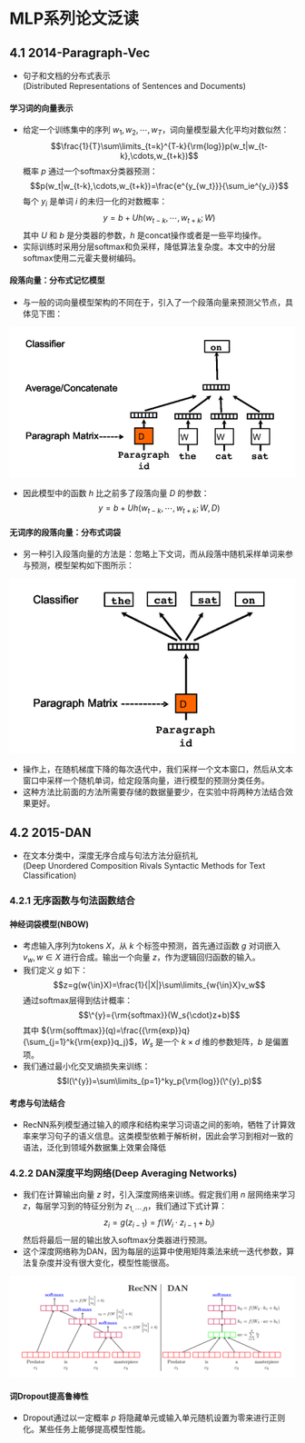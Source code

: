 # MLP系列论文泛读
## 4.1 2014-Paragraph-Vec
- 句子和文档的分布式表示</br>
(Distributed Representations of Sentences and Documents)

#### 学习词的向量表示
- 给定一个训练集中的序列 $w_1,w_2,\cdots,w_T$，词向量模型最大化平均对数似然：
$$\frac{1}{T}\sum\limits_{t=k}^{T-k}{\rm{log}}p(w_t|w_{t-k},\cdots,w_{t+k})$$
概率 $p$ 通过一个softmax分类器预测：
$$p(w_t|w_{t-k},\cdots,w_{t+k})=\frac{e^{y_{w_t}}}{\sum_ie^{y_i}}$$
每个 $y_i$ 是单词 $i$ 的未归一化的对数概率：
$$y=b+Uh(w_{t-k},\cdots,w_{t+k};W)$$
其中 $U$ 和 $b$ 是分类器的参数，$h$ 是concat操作或者是一些平均操作。
- 实际训练时采用分层softmax和负采样，降低算法复杂度。本文中的分层softmax使用二元霍夫曼树编码。

#### 段落向量：分布式记忆模型
- 与一般的词向量模型架构的不同在于，引入了一个段落向量来预测父节点，具体见下图：

![](./img/4.1.1paragraph-vec.png ':size=80%')
- 因此模型中的函数 $h$ 比之前多了段落向量 $D$ 的参数：
$$y=b+Uh(w_{t-k},\cdots,w_{t+k};W,D)$$

#### 无词序的段落向量：分布式词袋
- 另一种引入段落向量的方法是：忽略上下文词，而从段落中随机采样单词来参与预测，模型架构如下图所示：

![](./img/4.1.2paragraph-vec.png ':size=80%')
- 操作上，在随机梯度下降的每次迭代中，我们采样一个文本窗口，然后从文本窗口中采样一个随机单词，给定段落向量，进行模型的预测分类任务。
- 这种方法比前面的方法所需要存储的数据量要少，在实验中将两种方法结合效果更好。

## 4.2 2015-DAN
- 在文本分类中，深度无序合成与句法方法分庭抗礼</br>
(Deep Unordered Composition Rivals Syntactic Methods for Text Classification)

### 4.2.1 无序函数与句法函数结合
#### 神经词袋模型(NBOW)
- 考虑输入序列为tokens $X$，从 $k$ 个标签中预测，首先通过函数 $g$ 对词嵌入 $v_w,w{\in}X$ 进行合成。输出一个向量 $z$，作为逻辑回归函数的输入。
- 我们定义 $g$ 如下：
$$z=g(w{\in}X)=\frac{1}{|X|}\sum\limits_{w{\in}X}v_w$$
通过softmax层得到估计概率：
$$\^{y}={\rm{softmax}}(W_s{\cdot}z+b)$$
其中 ${\rm{sofftmax}}(q)=\frac{{\rm{exp}}q}{\sum_{j=1}^k{\rm{exp}}q_j}$，$W_s$ 是一个 $k{\times}d$ 维的参数矩阵，$b$ 是偏置项。
- 我们通过最小化交叉熵损失来训练：
$$l(\^{y})=\sum\limits_{p=1}^ky_p{\rm{log}}(\^{y}_p)$$

#### 考虑与句法结合
- RecNN系列模型通过输入的顺序和结构来学习词语之间的影响，牺牲了计算效率来学习句子的语义信息。这类模型依赖于解析树，因此会学习到相对一致的语法，泛化到领域外数据集上效果会降低

### 4.2.2 DAN深度平均网络(Deep Averaging Networks)
- 我们在计算输出向量 $z$ 时，引入深度网络来训练。假定我们用 $n$ 层网络来学习 $z$，每层学习到的特征分别为 $z_{1,\cdots.n}$，我们通过下式计算：
$$z_i=g(z_{i-1})=f(W_i{\cdot}z_{i-1}+b_i)$$
然后将最后一层的输出放入softmax分类器进行预测。
- 这个深度网络称为DAN，因为每层的运算中使用矩阵乘法来统一迭代参数，算法复杂度并没有很大变化，模型性能很高。

![](./img/4.2.1DAN.png ':size=100%')
#### 词Dropout提高鲁棒性
- Dropout通过以一定概率 $p$ 将隐藏单元或输入单元随机设置为零来进行正则化。某些任务上能够提高模型性能。